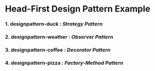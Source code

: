 # Head-First Design Pattern Example
### 1. designpattern-duck : _Strategy Pattern_
### 2. designpattern-weather : _Observer Pattern_
### 3. designpattern-coffee : _Decorator Pattern_
### 4. designpattern-pizza : _Factory-Method Pattern_
